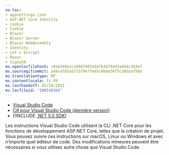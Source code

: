 ```yaml
---
no-loc:
- appsettings.json
- ASP.NET Core Identity
- cookie
- Cookie
- Blazor
- Blazor Server
- Blazor WebAssembly
- Identity
- Let's Encrypt
- Razor
- SignalR
ms.openlocfilehash: c8ab309e1c1d4df407e54761679d43ad44c263e7
ms.sourcegitcommit: a49c47d5a573379effee5c6b6e36f5c302aa756b
ms.translationtype: MT
ms.contentlocale: fr-FR
ms.lasthandoff: 02/16/2021
ms.locfileid: "100536365"
---
```

* [Visual Studio Code](https://code.visualstudio.com/download)
* [C# pour Visual Studio Code (dernière version)](https://marketplace.visualstudio.com/items?itemName=ms-dotnettools.csharp)
* [!INCLUDE [.NET 5.0 SDK](~/includes/5.0-SDK.md)]

Les instructions Visual Studio Code utilisent la CLI .NET Core pour les fonctions de développement ASP.NET Core, telles que la création de projet. Vous pouvez suivre ces instructions sur macOS, Linux ou Windows et avec n’importe quel éditeur de code. Des modifications mineures peuvent être nécessaires si vous utilisez autre chose que Visual Studio Code.
